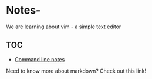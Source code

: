 # Notes-
We are learning about vim - a simple text editor
## TOC

- [Command line notes](/notes/commandLine.md)

Need to know more about markdown? Check out this link!
